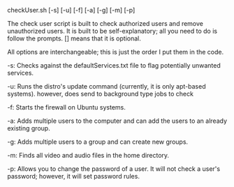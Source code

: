 checkUser.sh [-s] [-u] [-f] [-a] [-g] [-m] [-p] 

The check user script is built to check authorized users and remove unauthorized users. It is built to be self-explanatory; all you need to do is follow the prompts. [] means that it is optional.

All options are interchangeable; this is just the order I put them in the code.

-s: Checks against the defaultServices.txt file to flag potentially unwanted services.

-u: Runs the distro's update command (currently, it is only apt-based systems). however, does send to background type jobs to check

-f: Starts the firewall on Ubuntu systems.

-a: Adds multiple users to the computer and can add the users to an already existing group.

-g: Adds multiple users to a group and can create new groups.

-m: Finds all video and audio files in the home directory.

-p: Allows you to change the password of a user. It will not check a user's password; however, it will set password rules.

